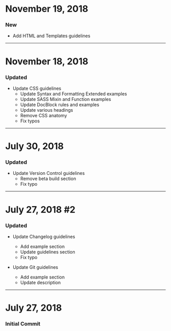 # November 19, 2018

### New
- Add HTML and Templates guidelines


-----

# November 18, 2018

### Updated
- Update CSS guidelines
    - Update Syntax and Formatting Extended examples
    - Update SASS Mixin and Function examples
    - Update DocBlock rules and examples
    - Update various headings
    - Remove CSS anatomy
    - Fix typos


-----


# July 30, 2018

### Updated
- Update Version Control guidelines
    - Remove beta build section
    - Fix typo


-----


# July 27, 2018 #2

### Updated
- Update Changelog guidelines
    - Add example section
    - Update guidelines section
    - Fix typo

- Update Git guidelines
    - Add example section
    - Update description


-----


# July 27, 2018

### Initial Commit
